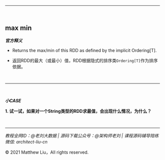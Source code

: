 

---

<br>

## max min

**_官方释义_**

- Returns the max/min of this RDD as defined by the implicit Ordering[T].

<div class="hint">

- 返回RDD的最大（或最小）值，RDD根据隐式的排序类`Ordering[T]`作为排序依据。

</div>

<br>

---

<br>

**_小CASE_**

**1. 试一试，如果对一个String类型的RDD求最值，会出现什么情况，为什么？**

<br>

---

_教程全网ID：@老刘大数据 | 源码下载公众号：@架构师老刘 | 课程源码辅导陪练微信: architect-liu-cn_

© 2021 Matthew Liu，All rights reserved. 